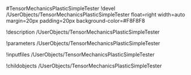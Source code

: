 <!-- MOOSE Object Documentation Stub: Remove this when content is added. -->
#TensorMechanicsPlasticSimpleTester
!devel /UserObjects/TensorMechanicsPlasticSimpleTester float=right width=auto margin=20px padding=20px background-color=#F8F8F8

!description /UserObjects/TensorMechanicsPlasticSimpleTester

!parameters /UserObjects/TensorMechanicsPlasticSimpleTester

!inputfiles /UserObjects/TensorMechanicsPlasticSimpleTester

!childobjects /UserObjects/TensorMechanicsPlasticSimpleTester
